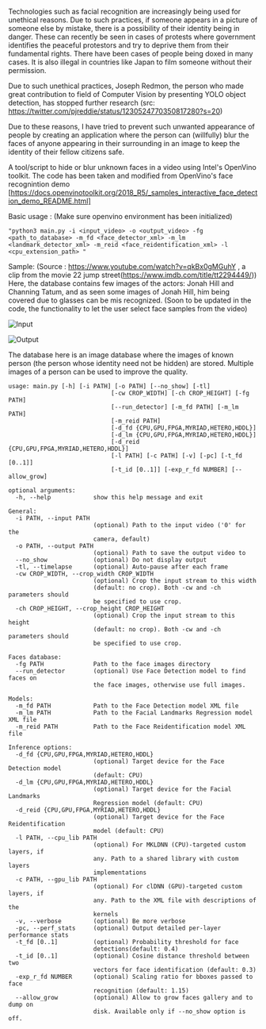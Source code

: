 Technologies such as facial recognition are increasingly being used for unethical reasons. Due to such practices, if someone appears in a picture of someone else by mistake, there is a possibility of their identity being in danger.
These can recently be seen in cases of protests where government identifies the peaceful protestors and try to deprive them from their fundamental rights. There have been cases of people being doxed in many cases. It is also illegal in countries like Japan to film someone without their permission.

Due to such unethical practices, Joseph Redmon, the person who made great contribution to field of Computer Vision by presenting YOLO object detection, has stopped further research (src: https://twitter.com/pjreddie/status/1230524770350817280?s=20)

Due to these reasons, I have tried to prevent such unwanted appearance of people by creating an application where the person can (willfully) blur the faces of anyone appearing in their surrounding in an image to keep the identity of their fellow citizens safe.

A tool/script to hide or blur unknown faces in a video using Intel's OpenVino toolkit. The code has been taken and modified from OpenVino's face recognintion demo [https://docs.openvinotoolkit.org/2018_R5/_samples_interactive_face_detection_demo_README.html]

Basic usage : (Make sure openvino environment has been initialized) 
```
"python3 main.py -i <input_video> -o <output_video> -fg <path_to_database> -m_fd <face_detector_xml> -m_lm <landmark_detector_xml> -m_reid <face_reidentification_xml> -l <cpu_extension_path> "
```
Sample: (Source : https://www.youtube.com/watch?v=qkBx0gMGuhY , a clip from the movie 22 jump street(https://www.imdb.com/title/tt2294449/))
Here, the database contains few images of the actors: Jonah Hill and Channing Tatum, and as seen some images of Jonah Hill, him being covered due to glasses can be mis recognized. (Soon to be updated in the code, the functionality to let the user select face samples from the video)

![Input][in_gif]

![Output][out_gif]

The database here is an image database where the images of known person (the person whose identity need not be hidden) are stored. Multiple images of a person can be used to improve the quality.

[in_gif]: https://github.com/srg9000/Openvino_secure_faces/blob/master/input.gif "Input GIF"
[out_gif]: https://github.com/srg9000/Openvino_secure_faces/blob/master/output.gif "Output GIF"

```
usage: main.py [-h] [-i PATH] [-o PATH] [--no_show] [-tl]
                             [-cw CROP_WIDTH] [-ch CROP_HEIGHT] [-fg PATH]
                             [--run_detector] [-m_fd PATH] [-m_lm PATH]
                             [-m_reid PATH]
                             [-d_fd {CPU,GPU,FPGA,MYRIAD,HETERO,HDDL}]
                             [-d_lm {CPU,GPU,FPGA,MYRIAD,HETERO,HDDL}]
                             [-d_reid {CPU,GPU,FPGA,MYRIAD,HETERO,HDDL}]
                             [-l PATH] [-c PATH] [-v] [-pc] [-t_fd [0..1]]
                             [-t_id [0..1]] [-exp_r_fd NUMBER] [--allow_grow]

optional arguments:
  -h, --help            show this help message and exit

General:
  -i PATH, --input PATH
                        (optional) Path to the input video ('0' for the
                        camera, default)
  -o PATH, --output PATH
                        (optional) Path to save the output video to
  --no_show             (optional) Do not display output
  -tl, --timelapse      (optional) Auto-pause after each frame
  -cw CROP_WIDTH, --crop_width CROP_WIDTH
                        (optional) Crop the input stream to this width
                        (default: no crop). Both -cw and -ch parameters should
                        be specified to use crop.
  -ch CROP_HEIGHT, --crop_height CROP_HEIGHT
                        (optional) Crop the input stream to this height
                        (default: no crop). Both -cw and -ch parameters should
                        be specified to use crop.

Faces database:
  -fg PATH              Path to the face images directory
  --run_detector        (optional) Use Face Detection model to find faces on
                        the face images, otherwise use full images.

Models:
  -m_fd PATH            Path to the Face Detection model XML file
  -m_lm PATH            Path to the Facial Landmarks Regression model XML file
  -m_reid PATH          Path to the Face Reidentification model XML file

Inference options:
  -d_fd {CPU,GPU,FPGA,MYRIAD,HETERO,HDDL}
                        (optional) Target device for the Face Detection model
                        (default: CPU)
  -d_lm {CPU,GPU,FPGA,MYRIAD,HETERO,HDDL}
                        (optional) Target device for the Facial Landmarks
                        Regression model (default: CPU)
  -d_reid {CPU,GPU,FPGA,MYRIAD,HETERO,HDDL}
                        (optional) Target device for the Face Reidentification
                        model (default: CPU)
  -l PATH, --cpu_lib PATH
                        (optional) For MKLDNN (CPU)-targeted custom layers, if
                        any. Path to a shared library with custom layers
                        implementations
  -c PATH, --gpu_lib PATH
                        (optional) For clDNN (GPU)-targeted custom layers, if
                        any. Path to the XML file with descriptions of the
                        kernels
  -v, --verbose         (optional) Be more verbose
  -pc, --perf_stats     (optional) Output detailed per-layer performance stats
  -t_fd [0..1]          (optional) Probability threshold for face
                        detections(default: 0.4)
  -t_id [0..1]          (optional) Cosine distance threshold between two
                        vectors for face identification (default: 0.3)
  -exp_r_fd NUMBER      (optional) Scaling ratio for bboxes passed to face
                        recognition (default: 1.15)
  --allow_grow          (optional) Allow to grow faces gallery and to dump on
                        disk. Available only if --no_show option is off.
                        
```

